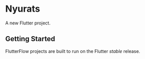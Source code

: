 # Nyurats

A new Flutter project.

## Getting Started

FlutterFlow projects are built to run on the Flutter _stable_ release.
